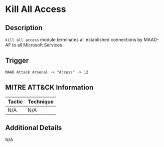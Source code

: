 # Kill All Access

## Description
`kill all access` module terminates all established connections by MAAD-AF to all Microsoft Services .

## Trigger
```
MAAD Attack Arsenal -> "Access" -> 12
```

## MITRE ATT&CK Information

| Tactic | Technique |
| ------ | --------- |
| N/A    | N/A       |

## Additional Details
N/A